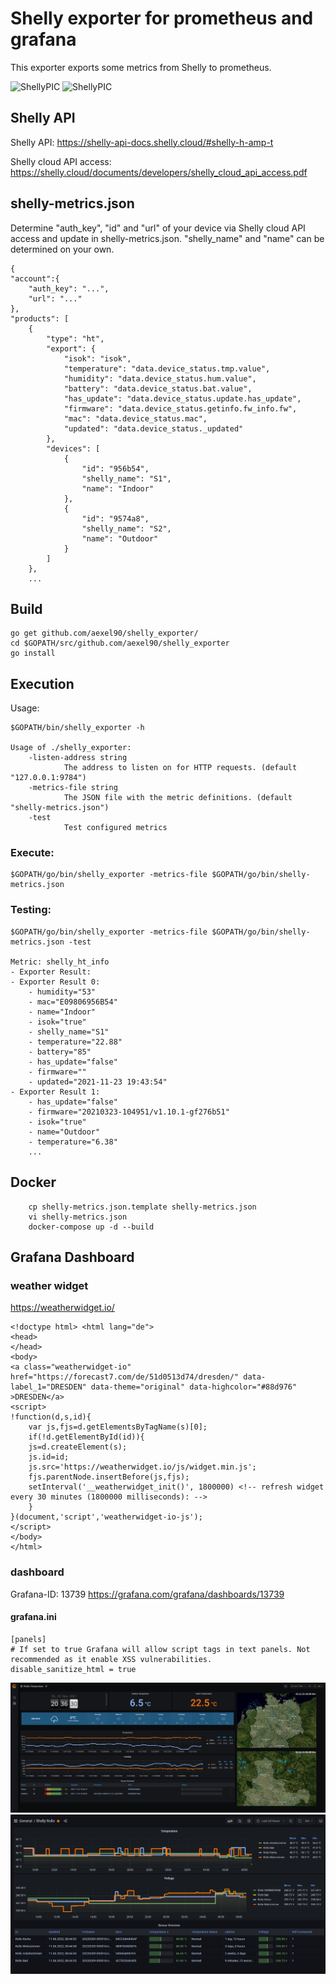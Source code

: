 # Shelly exporter for prometheus and grafana

This exporter exports some metrics from Shelly to prometheus.

![ShellyPIC](https://shelly.cloud/wp-content/uploads/2020/06/Shelly_HT.png)
![ShellyPIC](https://shelly.cloud/wp-content/uploads/2020/06/Shelly_2.5.png)

## Shelly API

Shelly API: https://shelly-api-docs.shelly.cloud/#shelly-h-amp-t

Shelly cloud API access: https://shelly.cloud/documents/developers/shelly_cloud_api_access.pdf

## shelly-metrics.json

Determine "auth_key", "id" and "url" of your device via Shelly cloud API access and update in shelly-metrics.json.
"shelly_name" and "name" can be determined on your own.

    {
    "account":{
        "auth_key": "...",
        "url": "..."
    },
    "products": [
        {
            "type": "ht",
            "export": {
                "isok": "isok",
                "temperature": "data.device_status.tmp.value",
                "humidity": "data.device_status.hum.value",
                "battery": "data.device_status.bat.value",
                "has_update": "data.device_status.update.has_update",
                "firmware": "data.device_status.getinfo.fw_info.fw",
                "mac": "data.device_status.mac",
                "updated": "data.device_status._updated"
            },
            "devices": [
                {
                    "id": "956b54",                  
                    "shelly_name": "S1",
                    "name": "Indoor"
                },
                {
                    "id": "9574a8",                   
                    "shelly_name": "S2",
                    "name": "Outdoor"
                }
            ]
        },
        ...

## Build

    go get github.com/aexel90/shelly_exporter/
    cd $GOPATH/src/github.com/aexel90/shelly_exporter
    go install

## Execution

Usage:

    $GOPATH/bin/shelly_exporter -h

    Usage of ./shelly_exporter:
        -listen-address string
                The address to listen on for HTTP requests. (default "127.0.0.1:9784")
        -metrics-file string
                The JSON file with the metric definitions. (default "shelly-metrics.json")
        -test
                Test configured metrics

### Execute:

    $GOPATH/go/bin/shelly_exporter -metrics-file $GOPATH/go/bin/shelly-metrics.json

### Testing:

    $GOPATH/go/bin/shelly_exporter -metrics-file $GOPATH/go/bin/shelly-metrics.json -test

    Metric: shelly_ht_info
    - Exporter Result:
    - Exporter Result 0:
        - humidity="53"
        - mac="E09806956B54"
        - name="Indoor"
        - isok="true"
        - shelly_name="S1"
        - temperature="22.88"
        - battery="85"
        - has_update="false"
        - firmware=""
        - updated="2021-11-23 19:43:54"
    - Exporter Result 1:
        - has_update="false"
        - firmware="20210323-104951/v1.10.1-gf276b51"
        - isok="true"
        - name="Outdoor"
        - temperature="6.38"
        ...

## Docker

        cp shelly-metrics.json.template shelly-metrics.json
        vi shelly-metrics.json
        docker-compose up -d --build

## Grafana Dashboard

### weather widget

https://weatherwidget.io/

    <!doctype html> <html lang="de">
    <head>
    </head>
    <body>
    <a class="weatherwidget-io" href="https://forecast7.com/de/51d0513d74/dresden/" data-label_1="DRESDEN" data-theme="original" data-highcolor="#88d976" >DRESDEN</a>
    <script>
    !function(d,s,id){
        var js,fjs=d.getElementsByTagName(s)[0];
        if(!d.getElementById(id)){
        js=d.createElement(s);
        js.id=id;
        js.src='https://weatherwidget.io/js/widget.min.js';
        fjs.parentNode.insertBefore(js,fjs);
        setInterval('__weatherwidget_init()', 1800000) <!-- refresh widget every 30 minutes (1800000 milliseconds): -->
        }
    }(document,'script','weatherwidget-io-js');
    </script>
    </body>
    </html>

### dashboard

Grafana-ID: 13739
https://grafana.com/grafana/dashboards/13739

#### grafana.ini

    [panels]
    # If set to true Grafana will allow script tags in text panels. Not recommended as it enable XSS vulnerabilities.
    disable_sanitize_html = true

![Grafana](https://raw.githubusercontent.com/aexel90/shelly_exporter/main/grafana/screenshot.jpg)
![Grafana Rollo](https://raw.githubusercontent.com/aexel90/shelly_exporter/main/grafana/screenshot_rollo.jpg)